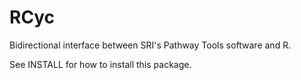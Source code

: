 RCyc
====

Bidirectional interface between SRI's Pathway Tools software and R.

See INSTALL for how to install this package.